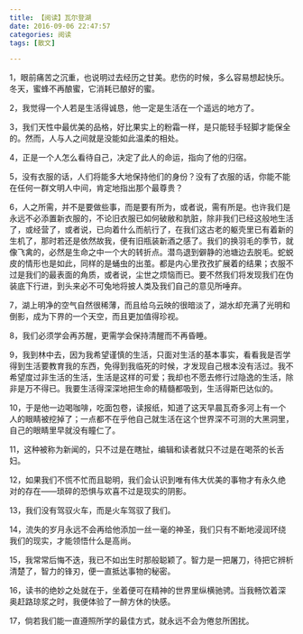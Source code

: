 ```yaml
---
title: 【阅读】瓦尔登湖
date: 2016-09-06 22:47:57
categories: 阅读
tags: [散文]

---
```

1，眼前痛苦之沉重，也说明过去经历之甘美。悲伤的时候，多么容易想起快乐。冬天，蜜蜂不再酿蜜，它消耗已酿好的蜜。

2，我觉得一个人若是生活得诚恳，他一定是生活在一个遥远的地方了。

3，我们天性中最优美的品格，好比果实上的粉霜一样，是只能轻手轻脚才能保全的。然而，人与人之间就是没能如此温柔的相处。

<!--more-->

4，正是一个人怎么看待自己，决定了此人的命运，指向了他的归宿。

5，没有衣服的话，人们将能多大地保持他们的身份？没有了衣服的话，你能不能在任何一群文明人中间，肯定地指出那个最尊贵？

6，人之所需，并不是要做些事，而是要有所为，或者说，需有所是。也许我们是永远不必添置新衣服的，不论旧衣服已如何破敝和肮脏，除非我们已经这般地生活了，或经营了，或者说，已向着什么而航行了，在我们这古老的躯壳里已有着新的生机了，那时若还是依然故我，便有旧瓶装新酒之感了。我们的换羽毛的季节，就像飞禽的，必然是生命之中一个大的转折点。潜鸟退到僻静的池塘边去脱毛。蛇蜕皮的情形也是如此，同样的是蛹虫的出茧。都是内心里孜孜扩展着的结果；衣服不过是我们的最表面的角质，或者说，尘世之烦恼而已。要不然我们将发现我们在伪装底下行进，到头来必不可兔地将披人类及我们自己的意见所唾弃。

7，湖上明净的空气自然很稀薄，而且给乌云映的很暗淡了，湖水却充满了光明和倒影，成为下界的一个天空，而且更加值得珍视。

8，我们必须学会再苏醒，更需学会保持清醒而不再昏睡。

9，我到林中去，因为我希望谨慎的生活，只面对生活的基本事实，看看我是否学得到生活要教育我的东西，免得到我临死的时候，才发现自己根本没有活过。我不希望度过非生活的生活，生活是这样的可爱；我却也不愿去修行过隐逸的生活，除非是万不得已。我要生活得深深地把生命的精髓都吸到，生活得斯巴达似的。

10，于是他一边喝咖啡，吃面包卷，读报纸，知道了这天早晨瓦奇多河上有一个人的眼睛被挖掉了；一点都不在乎他自己就生活在这个世界深不可测的大黑洞里，自己的眼睛里早就没有瞳仁了。

11，这种被称为新闻的，只不过是在瞎扯，编辑和读者就只不过是在喝茶的长舌妇。

12，如果我们不慌不忙而且聪明，我们会认识到唯有伟大优美的事物才有永久绝对的存在——琐碎的恐惧与欢喜不过是现实的阴影。

13，我们没有驾驭火车，而是火车驾驭了我们。

14，流失的岁月永远不会再给他添加一丝一毫的神圣，我们只有不断地浸润环绕我们的现实，才能领悟什么是高尚。

15，我常常后悔不迭，我已不如出生时那般聪颖了。智力是一把屠刀，待把它辨析清楚了，智力的锋刃，便一直抵达事物的秘密。

16，读书的绝妙之处就在于，坐着便可在精神的世界里纵横驰骋。当我畅饮着深奥赶路琼浆之时，我便体验了一醉方休的快感。

17，倘若我们能一直遵照所学的最佳方式，就永远不会为倦怠所困扰。